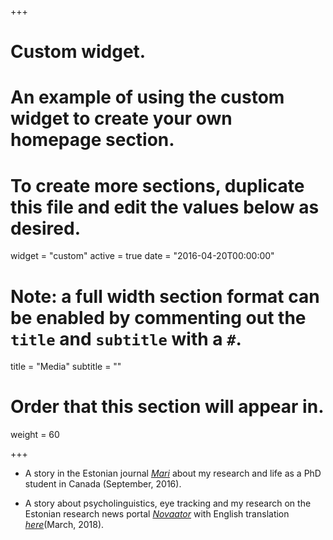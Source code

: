 +++
# Custom widget.
# An example of using the custom widget to create your own homepage section.
# To create more sections, duplicate this file and edit the values below as desired.
widget = "custom"
active = true
date = "2016-04-20T00:00:00"

# Note: a full width section format can be enabled by commenting out the `title` and `subtitle` with a `#`.
title = "Media"
subtitle = ""

# Order that this section will appear in.
weight = 60

+++

- A story in the Estonian journal [*Mari*](http://www.ajakirimari.ee/1272.htm) about my research and life as a PhD student in Canada (September, 2016).

- A story about psycholinguistics, eye tracking and my research on the Estonian research news portal [*Novaator*](https://novaator.err.ee/686921/eesti-noorteadlane-uuris-kanadas-pilke-jalgides-eestlaste-keelekasutust) with English translation [*here*](http://researchinestonia.eu/2018/03/08/young-estonian-scientist-in-canada-studied-the-language-use-of-estonians-by-measuring-their-gaze/)(March, 2018).